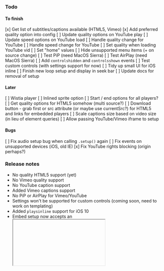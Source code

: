 ### Todo

#### To finish
[x] Get list of subtitles/captions available (HTML5, Vimeo)
[x] Add preferred quality option into config
[ ] Update quality options on YouTube play
[ ] Update speed options on YouTube load
[ ] Handle quality change for YouTube
[ ] Handle speed change for YouTube
[ ] Set quality when loading YouTube vid
[ ] Set "home" values
[ ] Hide unsupported menu items (+ on source change)
[ ] Test PiP (need MacOS Sierra)
[ ] Test AirPlay (need MacOS Sierra)
[ ] Add `controlshidden` and `controlsshown` events
[ ] Test custom controls (with settings support for now)
[ ] Tidy up small UI for iOS inline
[ ] Finish new loop setup and display in seek bar
[ ] Update docs for removal of setup

#### Later
[ ] Wistia player
[ ] Inlined sprite option
[ ] Start / end options for all players?
[ ] Get quality options for HTML5 somehow (multi source?)
[ ] Download button - grab first <source> or src attribute (or maybe use currentSrc?) for HTML5 and links for embedded players
[ ] Scale captions size based on video size (in lieu of element queries)
[ ] Allow passing YouTube/Vimeo iframe to setup

#### Bugs
[ ] Fix audio setup bug when calling `.setup()` again
[ ] Fix events on unsupported devices (iOS, old IE)
[x] Fix YouTube rights blocking (origin perhaps?)

### Release notes
- No quality HTML5 support (yet)
- No Vimeo quality support
- No YouTube caption support
- Added Vimeo captions support
- No PiP or AirPlay for Vimeo/YouTube
- Settings won't be supported for custom controls (coming soon, need to work on templating)
- Added `playsinline` support for iOS 10
- Embed setup now accepts an <iframe> as the target element for true progressive enhancement

## Changes

### Config changes
- videoWrapper -> video
- embedWrapper -> embed
- setup and ready classes removed

### API changes
- Can now chain most functions (need to document which can)
- support -> supports
- isFullscreen -> fullscreen.active
- new 'language'
- getType -> type
- getEmbed -> embed
- getContainer removed
- getMedia -> media
- getCurrentTime -> media.currentTime
- getVolume -> media.volume
- isMuted -> media.muted
- isLoading -> media.loading
- isPaused -> media.paused
- updatePoster -> poster
- setVolume -> volume
- increaseVolume (new)
- decreaseVolume (new)
- togglePictureInPicture (new)
- airPlay (new)

#### Other breaking changes
- New config options for loop
- Selectors changes (new `input` and `display` object) - DOCUMENT
- Custom HTML option now `controls` which accepts a string (HTML), a function (your own template engine) or array (use built in controls)
- .setup() is removed in favour of a constructor

#### Added
- Seek i8n label
- Loop related i8n labels